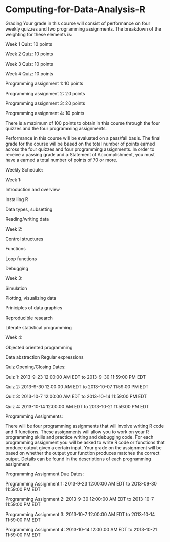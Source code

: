 Computing-for-Data-Analysis-R
=============================

Grading
Your grade in this course will consist of performance on four weekly quizzes and two programming assignments.
The breakdown of the weighting for these elements is:

Week 1 Quiz: 10 points

Week 2 Quiz: 10 points

Week 3 Quiz: 10 points

Week 4 Quiz: 10 points

Programming assignment 1: 10 points

Programming assignment 2: 20 points

Programming assignment 3: 20 points

Programming assignment 4: 10 points

There is a maximum of 100 points to obtain in this course through the four quizzes and the four programming assignments.

Performance in this course will be evaluated on a pass/fail basis. The final grade for the course will be based on the
total number of points earned across the four quizzes and four programming assignments.
In order to receive a passing grade and a Statement of Accomplishment, you must have a earned a total number 
of points of 70 or more.

Weekly Schedule:

Week 1:

Introduction and overview

Installing R

Data types, subsetting

Reading/writing data

Week 2:

Control structures

Functions

Loop functions

Debugging

Week 3:

Simulation

Plotting, visualizing data

Priniciples of data graphics

Reproducible research

Literate statistical programming

Week 4:

Objected oriented programming

Data abstraction
Regular expressions



Quiz Opening/Closing Dates:

Quiz 1: 2013-9-23 12:00:00 AM EDT to 2013-9-30 11:59:00 PM EDT

Quiz 2: 2013-9-30 12:00:00 AM EDT to 2013-10-07 11:59:00 PM EDT

Quiz 3: 2013-10-7 12:00:00 AM EDT to 2013-10-14 11:59:00 PM EDT

Quiz 4: 2013-10-14 12:00:00 AM EDT to 2013-10-21 11:59:00 PM EDT


Programming Assignments:

There will be four programming assignments that will involve writing R code and R functions.
These assignments will allow you to work on your R programming skills and practice writing and debugging code.
For each programming assignment you will be asked to write R code or functions that produce output given a certain input.
Your grade on the assignment will be based on whether the output your function produces matches the correct output.
Details can be found in the descriptions of each programming assignment.

Programming Assignment Due Dates:

Programming Assignment 1: 2013-9-23 12:00:00 AM EDT to 2013-09-30 11:59:00 PM EDT

Programming Assignment 2: 2013-9-30 12:00:00 AM EDT to 2013-10-7 11:59:00 PM EDT

Programming Assignment 3: 2013-10-7 12:00:00 AM EDT to 2013-10-14 11:59:00 PM EDT

Programming Assignment 4: 2013-10-14 12:00:00 AM EDT to 2013-10-21 11:59:00 PM EDT
